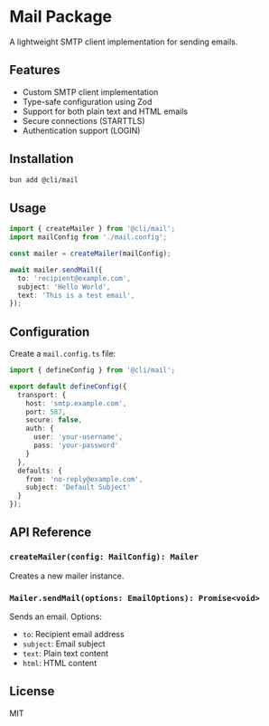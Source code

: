 # Mail Package

A lightweight SMTP client implementation for sending emails.

## Features

- Custom SMTP client implementation
- Type-safe configuration using Zod
- Support for both plain text and HTML emails
- Secure connections (STARTTLS)
- Authentication support (LOGIN)

## Installation

```bash
bun add @cli/mail
```

## Usage

```typescript
import { createMailer } from '@cli/mail';
import mailConfig from './mail.config';

const mailer = createMailer(mailConfig);

await mailer.sendMail({
  to: 'recipient@example.com',
  subject: 'Hello World',
  text: 'This is a test email',
});
```

## Configuration

Create a `mail.config.ts` file:

```typescript
import { defineConfig } from '@cli/mail';

export default defineConfig({
  transport: {
    host: 'smtp.example.com',
    port: 587,
    secure: false,
    auth: {
      user: 'your-username',
      pass: 'your-password'
    }
  },
  defaults: {
    from: 'no-reply@example.com',
    subject: 'Default Subject'
  }
});
```

## API Reference

### `createMailer(config: MailConfig): Mailer`

Creates a new mailer instance.

### `Mailer.sendMail(options: EmailOptions): Promise<void>`

Sends an email. Options:

- `to`: Recipient email address
- `subject`: Email subject
- `text`: Plain text content
- `html`: HTML content

## License

MIT